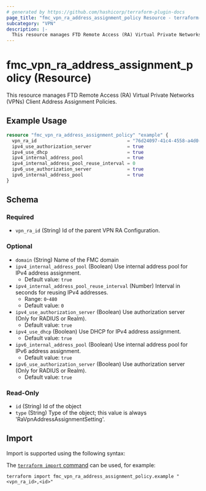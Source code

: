 ```yaml
---
# generated by https://github.com/hashicorp/terraform-plugin-docs
page_title: "fmc_vpn_ra_address_assignment_policy Resource - terraform-provider-fmc"
subcategory: "VPN"
description: |-
  This resource manages FTD Remote Access (RA) Virtual Private Networks (VPNs) Client Address Assignment Policies.
---
```


# fmc_vpn_ra_address_assignment_policy (Resource)

This resource manages FTD Remote Access (RA) Virtual Private Networks (VPNs) Client Address Assignment Policies.

## Example Usage

```terraform
resource "fmc_vpn_ra_address_assignment_policy" "example" {
  vpn_ra_id                                 = "76d24097-41c4-4558-a4d0-a8c07ac08470"
  ipv4_use_authorization_server             = true
  ipv4_use_dhcp                             = true
  ipv4_internal_address_pool                = true
  ipv4_internal_address_pool_reuse_interval = 0
  ipv6_use_authorization_server             = true
  ipv6_internal_address_pool                = true
}
```

<!-- schema generated by tfplugindocs -->
## Schema

### Required

- `vpn_ra_id` (String) Id of the parent VPN RA Configuration.

### Optional

- `domain` (String) Name of the FMC domain
- `ipv4_internal_address_pool` (Boolean) Use internal address pool for IPv4 address assignment.
  - Default value: `true`
- `ipv4_internal_address_pool_reuse_interval` (Number) Interval in seconds for reusing IPv4 addresses.
  - Range: `0`-`480`
  - Default value: `0`
- `ipv4_use_authorization_server` (Boolean) Use authorization server (Only for RADIUS or Realm).
  - Default value: `true`
- `ipv4_use_dhcp` (Boolean) Use DHCP for IPv4 address assignment.
  - Default value: `true`
- `ipv6_internal_address_pool` (Boolean) Use internal address pool for IPv6 address assignment.
  - Default value: `true`
- `ipv6_use_authorization_server` (Boolean) Use authorization server (Only for RADIUS or Realm).
  - Default value: `true`

### Read-Only

- `id` (String) Id of the object
- `type` (String) Type of the object; this value is always 'RaVpnAddressAssignmentSetting'.

## Import

Import is supported using the following syntax:

The [`terraform import` command](https://developer.hashicorp.com/terraform/cli/commands/import) can be used, for example:

```shell
terraform import fmc_vpn_ra_address_assignment_policy.example "<vpn_ra_id>,<id>"
```
